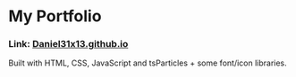 # My Portfolio
### Link: [Daniel31x13.github.io](https://daniel31x13.github.io/)
Built with HTML, CSS, JavaScript and tsParticles + some font/icon libraries.
